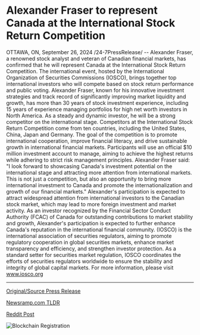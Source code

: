 # Alexander Fraser to represent Canada at the International Stock Return Competition

OTTAWA, ON, September 26, 2024 /24-7PressRelease/ -- Alexander Fraser, a renowned stock analyst and veteran of Canadian financial markets, has confirmed that he will represent Canada at the International Stock Return Competition. The international event, hosted by the International Organization of Securities Commissions (IOSCO), brings together top international investors who will compete based on stock return performance and public voting.  Alexander Fraser, known for his innovative investment strategies and track record of significantly improving market liquidity and growth, has more than 30 years of stock investment experience, including 15 years of experience managing portfolios for high net worth investors in North America. As a steady and dynamic investor, he will be a strong competitor on the international stage.  Competitors at the International Stock Return Competition come from ten countries, including the United States, China, Japan and Germany. The goal of the competition is to promote international cooperation, improve financial literacy, and drive sustainable growth in international financial markets. Participants will use an official $10 million investment account to manage, aiming to achieve the highest returns while adhering to strict risk management principles.  Alexander Fraser said: "I look forward to showcasing Canada's investment potential on the international stage and attracting more attention from international markets. This is not just a competition, but also an opportunity to bring more international investment to Canada and promote the internationalization and growth of our financial markets."  Alexander's participation is expected to attract widespread attention from international investors to the Canadian stock market, which may lead to more foreign investment and market activity. As an investor recognized by the Financial Sector Conduct Authority (FCAC) of Canada for outstanding contributions to market stability and growth, Alexander's participation is expected to further enhance Canada's reputation in the international financial community.  (IOSCO) is the international association of securities regulators, aiming to promote regulatory cooperation in global securities markets, enhance market transparency and efficiency, and strengthen investor protection. As a standard setter for securities market regulation, IOSCO coordinates the efforts of securities regulators worldwide to ensure the stability and integrity of global capital markets. For more information, please visit www.iosco.org 

---

[Original/Source Press Release](https://www.24-7pressrelease.com/press-release/514658/alexander-fraser-to-represent-canada-at-the-international-stock-return-competition)
                    

[Newsramp.com TLDR](None) 



[Reddit Post](https://www.reddit.com/r/FinancialNewsramp/comments/1fpqf6q/renowned_stock_analyst_to_represent_canada_in/) 



![Blockchain Registration](https://cdn.newsramp.app/24-7PressRelease/qrcode/249/26/zeroljZ3.webp)